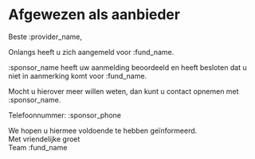 # Afgewezen als aanbieder

Beste :provider_name,
&nbsp;  

Onlangs heeft u zich aangemeld voor :fund_name.

:sponsor_name heeft uw aanmelding beoordeeld en heeft besloten dat u niet in aanmerking komt voor :fund_name.
&nbsp; 

Mocht u hierover meer willen weten, dan kunt u contact opnemen met :sponsor_name.
&nbsp;

Telefoonnummer: :sponsor_phone
&nbsp;  

We hopen u hiermee voldoende te hebben geïnformeerd.  
Met vriendelijke groet  
Team :fund_name
